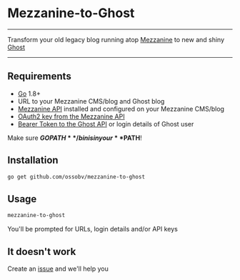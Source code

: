 # Mezzanine-to-Ghost

* * *

Transform your old legacy blog running atop [Mezzanine](https://github.com/stephenmcd/mezzanine) to new and shiny [Ghost](https://github.com/TryGhost/Ghost)

* * *

## Requirements

-   [Go](https://github.com/golang/go) 1.8+
-   URL to your Mezzanine CMS/blog and Ghost blog
-   [Mezzanine API](https://github.com/gcushen/mezzanine-api) installed and configured on your Mezzanine CMS/blog
-   [OAuth2 key from the Mezzanine API](https://gcushen.github.io/mezzanine-api/authentication/#oauth2-authentication)
-   [Bearer Token to the Ghost API](https://api.ghost.org/docs/user-authentication) or login details of Ghost user

Make sure **$GOPATH**/bin is in your **$PATH**!

## Installation

```sh
go get github.com/ossobv/mezzanine-to-ghost
```

## Usage

```sh
mezzanine-to-ghost
```

You'll be prompted for URLs, login details and/or API keys

## It doesn't work

Create an [issue](https://github.com/ossobv/mezzanine-to-ghost/issues) and we'll help you

